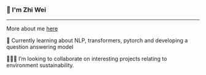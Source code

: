 ### 👋 I'm Zhi Wei
---
More about me <a href="https://zhiweit.dev" rel="nofollow" target="_blank">here</a> 

🌱 Currently learning about NLP, transformers, pytorch and developing a question answering model

🧑🏻‍💻 I’m looking to collaborate on interesting projects relating to environment sustainability.
